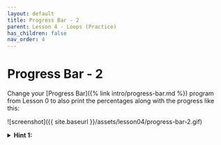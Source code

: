 ```yaml
---
layout: default
title: Progress Bar - 2
parent: Lesson 4 - Loops (Practice)
has_children: false
nav_order: 4
---
```


# Progress Bar - 2

Change your [Progress Bar]({% link intro/progress-bar.md %}) program from Lesson 0 to also print the percentages along with the progress like this:

![screenshot]({{ site.baseurl }}/assets/lesson04/progress-bar-2.gif)

<details class="text-grey-dk-000"> 
  <summary><strong>Hint 1:</strong></summary>
  You can use the <a href="https://learn.microsoft.com/en-us/dotnet/api/system.string.padleft?view=net-7.0">String.PadLeft()</a> or <a href="https://learn.microsoft.com/en-us/dotnet/api/system.string.padright?view=net-7.0">String.PadRight()</a> methods to insert as many spaces as you need.
</details>